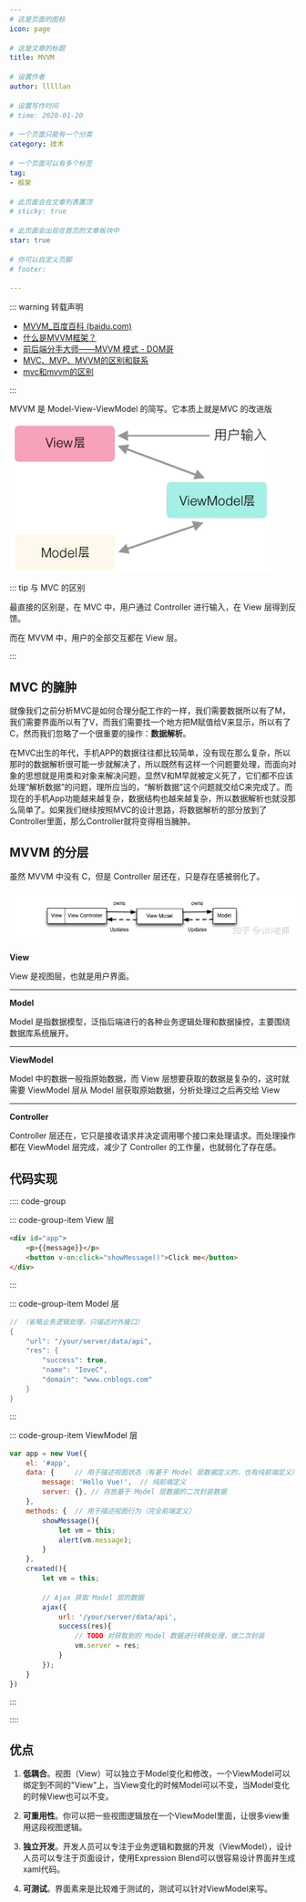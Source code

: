 ```yaml
---
# 这是页面的图标
icon: page

# 这是文章的标题
title: MVVM

# 设置作者
author: lllllan

# 设置写作时间
# time: 2020-01-20

# 一个页面只能有一个分类
category: 技术

# 一个页面可以有多个标签
tag:
- 框架

# 此页面会在文章列表置顶
# sticky: true

# 此页面会出现在首页的文章板块中
star: true

# 你可以自定义页脚
# footer: 

---
```




::: warning 转载声明

- [MVVM_百度百科 (baidu.com)](https://baike.baidu.com/item/MVVM/96310)
- [什么是MVVM框架？](https://zhuanlan.zhihu.com/p/59467370)
- [前后端分手大师——MVVM 模式 - DOM哥](https://www.cnblogs.com/iovec/p/7840228.html)
- [MVC、MVP、MVVM的区别和联系](http://c.biancheng.net/view/7743.html)
- [mvc和mvvm的区别](https://www.jianshu.com/p/b0aab1ffad93)

:::



MVVM 是 Model-View-ViewModel 的简写。它本质上就是MVC 的改进版



![MVVM框架图](README.assets/1-200525105346422.gif)



::: tip 与 MVC 的区别

最直接的区别是，在 MVC 中，用户通过 Controller 进行输入，在 View 层得到反馈。

而在 MVVM 中，用户的全部交互都在 View 层。

:::



## MVC 的臃肿

就像我们之前分析MVC是如何合理分配工作的一样，我们需要数据所以有了M，我们需要界面所以有了V，而我们需要找一个地方把M赋值给V来显示，所以有了C，然而我们忽略了一个很重要的操作：**数据解析**。

在MVC出生的年代，手机APP的数据往往都比较简单，没有现在那么复杂，所以那时的数据解析很可能一步就解决了，所以既然有这样一个问题要处理，而面向对象的思想就是用类和对象来解决问题，显然V和M早就被定义死了，它们都不应该处理“解析数据”的问题，理所应当的，“解析数据”这个问题就交给C来完成了。而现在的手机App功能越来越复杂，数据结构也越来越复杂，所以数据解析也就没那么简单了。如果我们继续按照MVC的设计思路，将数据解析的部分放到了Controller里面，那么Controller就将变得相当臃肿。



## MVVM 的分层

虽然 MVVM 中没有 C，但是 Controller 层还在，只是存在感被弱化了。

![img](README.assets/v2-2bf48b6a57b45d129a0e2621c8049963_720w.jpg)



**View**

View 是视图层，也就是用户界面。

---



**Model**

Model 是指数据模型，泛指后端进行的各种业务逻辑处理和数据操控，主要围绕数据库系统展开。

---



**ViewModel**

Model 中的数据一般指原始数据，而 View 层想要获取的数据是复杂的，这时就需要 ViewModel 层从 Model 层获取原始数据，分析处理过之后再交给 View

---



**Controller**

Controller 层还在，它只是接收请求并决定调用哪个接口来处理请求。而处理操作都在 ViewModel 层完成，减少了 Controller 的工作量，也就弱化了存在感。



## 代码实现



:::: code-group



::: code-group-item View 层

```html
<div id="app">
    <p>{{message}}</p>
    <button v-on:click="showMessage()">Click me</button>
</div>
```

:::



::: code-group-item Model 层

```java
// （省略业务逻辑处理，只描述对外接口）
{
    "url": "/your/server/data/api",
    "res": {
        "success": true,
        "name": "IoveC",
        "domain": "www.cnblogs.com"
    }
}
```

:::



::: code-group-item ViewModel 层

```js
var app = new Vue({
    el: '#app',
    data: {     // 用于描述视图状态（有基于 Model 层数据定义的，也有纯前端定义）
        message: 'Hello Vue!',  // 纯前端定义
        server: {}, // 存放基于 Model 层数据的二次封装数据
    },
    methods: {  // 用于描述视图行为（完全前端定义）
        showMessage(){
            let vm = this;
            alert(vm.message);
        }
    },
    created(){
        let vm = this;

        // Ajax 获取 Model 层的数据
        ajax({
            url: '/your/server/data/api',
            success(res){
                // TODO 对获取到的 Model 数据进行转换处理，做二次封装
                vm.server = res;
            }
        });
    }
})
```

:::



::::



## 优点

1. **低耦合**。视图（View）可以独立于Model变化和修改，一个ViewModel可以绑定到不同的"View"上，当View变化的时候Model可以不变，当Model变化的时候View也可以不变。

2. **可重用性**。你可以把一些视图逻辑放在一个ViewModel里面，让很多view重用这段视图逻辑。

3. **独立开发**。开发人员可以专注于业务逻辑和数据的开发（ViewModel），设计人员可以专注于页面设计，使用Expression Blend可以很容易设计界面并生成xaml代码。

4. **可测试**。界面素来是比较难于测试的，测试可以针对ViewModel来写。
